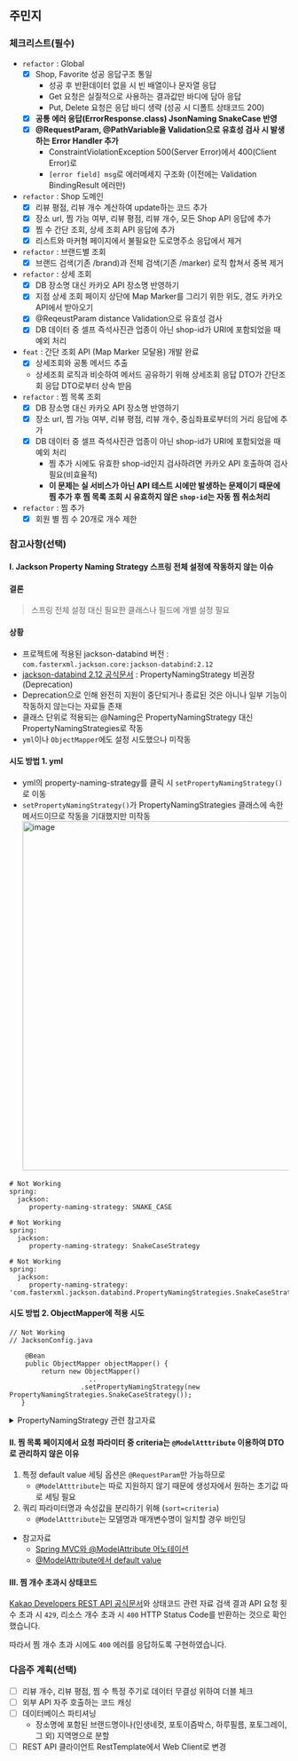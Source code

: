 ## 주민지

### 체크리스트(필수)
- `refactor` : Global
  - [x] Shop, Favorite 성공 응답구조 통일
    - 성공 후 반환데이터 없을 시 빈 배열이나 문자열 응답
    - Get 요청은 실질적으로 사용하는 결과값만 바디에 담아 응답
    - Put, Delete 요청은 응답 바디 생략 (성공 시 디폴트 상태코드 200)
  - [x] **공통 에러 응답(ErrorResponse.class) JsonNaming SnakeCase 반영**
  - [x] **@RequestParam, @PathVariable을 Validation으로 유효성 검사 시 발생하는 Error Handler 추가**
    - ConstraintViolationException 500(Server Error)에서 400(Client Error)로
    - `[error field] msg`로 에러메세지 구조화 (이전에는 Validation BindingResult 에러만)
- `refactor` : Shop 도메인
  - [x]  리뷰 평점, 리뷰 개수 계산하여 update하는 코드 추가
  - [x]  장소 url, 찜 가능 여부, 리뷰 평점, 리뷰 개수, 모든 Shop API 응답에 추가
  - [x] 찜 수 간단 조회, 상세 조회 API 응답에 추가
  - [x]  리스트와 마커형 페이지에서 불필요한 도로명주소 응답에서 제거
- `refactor` : 브랜드별 조회
  - [x]  브랜드 검색(기존 /brand)과 전체 검색(기존 /marker) 로직 합쳐서 중복 제거
- `refactor` : 상세 조회
  - [x]  DB 장소명 대신 카카오 API 장소명 반영하기
  - [x]  지점 상세 조회 페이지 상단에 Map Marker를 그리기 위한 위도, 경도 카카오 API에서 받아오기
  - [x]  @ReqeustParam distance Validation으로 유효성 검사
  - [x] DB 데이터 중 셀프 즉석사진관 업종이 아닌 shop-id가 URI에 포함되었을 때 예외 처리
- `feat` : 간단 조회 API (Map Marker 모달용) 개발 완료
  - [x]  상세조회와 공통 메서드 추출
    - 상세조회 로직과 비슷하여 메서드 공유하기 위해 상세조회 응답 DTO가 간단조회 응답 DTO로부터 상속 받음
- `refactor` : 찜 목록 조회
  - [x] DB 장소명 대신 카카오 API 장소명 반영하기
  - [x] 장소 url, 찜 가능 여부, 리뷰 평점, 리뷰 개수, 중심좌표로부터의 거리 응답에 추가
  - [x] DB 데이터 중 셀프 즉석사진관 업종이 아닌 shop-id가 URI에 포함되었을 때 예외 처리
    - 찜 추가 시에도 유효한 shop-id인지 검사하려면 카카오 API 호출하여 검사 필요(비효율적)
     - **이 문제는 실 서비스가 아닌 API 테스트 시에만 발생하는 문제이기 때문에 찜 추가 후 찜 목록 조회 시 유효하지 않은 `shop-id`는 자동 찜 취소처리**
- `refactor` : 찜 추가
  - [x]  회원 별 찜 수 20개로 개수 제한

### 참고사항(선택)

#### I. Jackson Property Naming Strategy 스프링 전체 설정에 작동하지 않는 이슈

#### 결론

> 스프링 전체 설정 대신 필요한 클래스나 필드에 개별 설정 필요
> 

#### 상황

- 프로젝트에 적용된 jackson-databind 버전 : `com.fasterxml.jackson.core:jackson-databind:2.12`
- [jackson-databind 2.12 공식문서](https://javadoc.io/doc/com.fasterxml.jackson.core/jackson-databind/2.12.2/com/fasterxml/jackson/databind/class-use/PropertyNamingStrategy.html) : PropertyNamingStrategy 비권장(Deprecation)
- Deprecation으로 인해 완전히 지원이 중단되거나 종료된 것은 아니나 일부 기능이 작동하지 않는다는 자료들 존재
- 클래스 단위로 적용되는 @Naming은 PropertyNamingStrategy 대신 PropertyNamingStrategies로 작동
- `yml`이나 `ObjectMapper`에도 설정 시도했으나 미작동

#### 시도 방법 1. yml

- yml의 property-naming-strategy를 클릭 시 `setPropertyNamingStrategy()`로 이동
- `setPropertyNamingStrategy()`가 PropertyNamingStrategies 클래스에 속한 메서드이므로 작동을 기대했지만 미작동
    <img width="629" alt="image" src="https://user-images.githubusercontent.com/63441091/227156792-c003ac83-093b-4d35-a033-d97624c34247.png">

```
# Not Working
spring:
  jackson:
     property-naming-strategy: SNAKE_CASE

```

```
# Not Working
spring:
  jackson:
     property-naming-strategy: SnakeCaseStrategy

```

```
# Not Working
spring:
  jackson:
     property-naming-strategy: 'com.fasterxml.jackson.databind.PropertyNamingStrategies.SnakeCaseStrategy'

```

#### 시도 방법 2. ObjectMapper에 적용 시도

```
// Not Working
// JacksonConfig.java

    @Bean
    public ObjectMapper objectMapper() {
        return new ObjectMapper()
                    ..
                  .setPropertyNamingStrategy(new PropertyNamingStrategies.SnakeCaseStrategy());
   }

```

<details>
<summary>PropertyNamingStrategy 관련 참고자료</summary>
<div markdown="1">

- [참고자료 1 - StackOverFlow](https://stackoverflow.com/questions/74714449/alternatives-for-propertynamingstrategy-snake-case-or-propertynamingstrategy-sna)
    - ObjectMapper에 setPropertyNamingStrategy() 미작동
- [참고자료 2](https://www.appsloveworld.com/springboot/100/180/springboot-restcontroller-not-recognizing-spring-jackson-property-naming-strategy)
    - @Naming은 PropertyNamingStrategy 대신 PropertyNamingStrategies로 작동
- [참고자료 3](https://steady-coding.tistory.com/454)
    - 2021.06 기준 yml에 적용됐던 spring.jackson.property-naming-strategy
- [참고자료 4](http://daplus.net/java-%EB%82%99%ED%83%80-%EC%82%AC%EA%B1%B4%EC%97%90-%EC%B0%AC%EC%84%B1%ED%95%98%EC%97%AC-%EB%B0%91%EC%A4%84%EC%9D%84-%EA%B7%B9%EB%B3%B5%ED%95%98%EB%8A%94-%EC%9E%AD%EC%8A%A8/)
    - yml, ObjectMapper, @Naming, @JsonProperty
- [참고자료 5](https://www.tabnine.com/code/java/methods/com.fasterxml.jackson.databind.ObjectMapper/setPropertyNamingStrategy)

</div>
</details>

#### II. 찜 목록 페이지에서 요청 파라미터 중 criteria는 `@ModelAtttribute` 이용하여 DTO로 관리하지 않은 이유

1. 특정 default value 세팅 옵션은 `@RequestParam`만 가능하므로
    - `@ModelAtttribute`는 따로 지원하지 않기 때문에 생성자에서 원하는 초기값 따로 세팅 필요
2. 쿼리 파라미터명과 속성값을 분리하기 위해 (`sort=criteria`)
    - `@ModelAtttribute`는 모델명과 매개변수명이 일치할 경우 바인딩
- 참고자료
    - [Spring MVC와 @ModelAttribute 어노테이션](https://www.baeldung.com/spring-mvc-and-the-modelattribute-annotation)
    - [@ModelAttribute에서 default value](https://www.inflearn.com/questions/249849/modelattribute%EC%97%90%EC%84%9C-default-value)

#### III. 찜 개수 초과시 상태코드

[Kakao Developers REST API 공식문서](https://developers.kakao.com/docs/latest/ko/reference/rest-api-reference)와 상태코드 관련 자료 검색 결과
API 요청 횟수 초과 시 `429`, 리소스 개수 초과 시 `400` HTTP Status Code를 반환하는 것으로 확인했습니다.

따라서 찜 개수 초과 시에도 `400` 에러를 응답하도록 구현하였습니다.

### 다음주 계획(선택)

- [ ]  리뷰 개수, 리뷰 평점, 찜 수 특정 주기로 데이터 무결성 위하여 더블 체크
- [ ]  외부 API 자주 호출하는 코드 캐싱
- [ ]  데이터베이스 파티셔닝
    - 장소명에 포함된 브랜드명이나(인생네컷, 포토이즘박스, 하루필름, 포토그레이, 그 외) 지역명으로 분할
- [ ]  REST API 클라이언트 RestTemplate에서 Web Client로 변경
